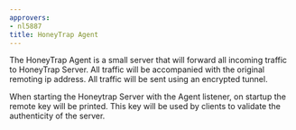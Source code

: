 ```yaml
---
approvers:
- nl5887
title: HoneyTrap Agent
---
```


The HoneyTrap Agent is a small server that will forward all incoming traffic to HoneyTrap Server. All traffic will be accompanied with the original remoting ip address. All traffic will be sent using an encrypted tunnel.

When starting the Honeytrap Server with the Agent listener, on startup the remote key will be printed. This key will be used by clients to validate the authenticity of the server.
